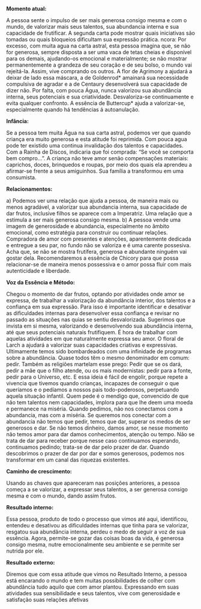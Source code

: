 **Momento atual:**

 A pessoa sente o impulso de ser mais generosa consigo mesma e com o mundo, de valorizar mais seus talentos, sua abundancia interna e sua capacidade de frutificar. A segunda carta pode mostrar quais iniciativas são tomadas ou quais bloqueios dificultam sua expressão prática.  ncora: Por excesso, com muita agua na carta astral, esta pessoa imagina que, se não for generosa, sempre disposta a ser uma vaca de tetas cheias e disponível para os demais, ajudando-os emocional e materialmente; se não mostrar permanentemente a grandeza de seu coração e de seu bolso, o mundo vai rejeitá-la. Assim, vive comprando os outros. A flor de Agrimony a ajudará a deixar de lado essa máscara, a de Goldenrod* amainará sua necessidade compulsiva de agradar e a de Centaury desenvolverá sua capacidade de dizer não. Por falta, com pouca Água, nunca valorizou sua abundância interna, seus potenciais e sua criatividade. Desvaloriza-se continuamente e evita qualquer confronto. A essência de Buttercup* ajuda a valorizar-se, especialmente quando há tendências á autoanulação. 


**Infância:**

 Se a pessoa tem muita Água na sua carta astral, podemos ver que quando criança era muito generosa e esta atitude foi reprimida. Com pouca agua pode ter existido uma continua invalidação dos talentos e capacidades. Com a Rainha de Discos, indicaria que foi comprada: “Se você se comporta bem compro…”. A criança não teve amor senão compensações materiais: caprichos, doces, brinquedos e roupas, por meio dos quais ela aprendeu a afirmar-se frente a seus amiguinhos. Sua família a transformou em uma consumista. 


**Relacionamentos:**

 a) Podemos ver uma relação que ajuda a pessoa, de maneira mais ou menos agradável, a valorizar sua abundancia interna, sua capacidade de dar frutos, inclusive filhos se aparece com a Imperatriz. Uma relação que a estimula a ser mais generosa consigo mesma. b) A pessoa vende uma imagem de generosidade e abundancia, especialmente no âmbito emocional, como estratégia para construir ou continuar relações. Compradora de amor com presentes e atenções, aparentemente dedicada e entregue a seu par, no fundo não se valoriza e é uma carente possesiva. Acha que, se não se mostra frutífera, generosa e abundante ninguém vai gostar dela. Recomendaremos a essência de Chicory para que possa relacionar-se de maneira menos possessiva e o amor possa fluir com mais autenticidade e liberdade. 


**Voz da Essência e Método:**

 Chegou o momento de dar frutos, optando por atividades onde amor se expressa, de trabalhar a valorização da abundância interior, dos talentos e a confiança em sua expressão. Para isso é importante identificar e desativar as dificuldades internas para desenvolver essa confiança e revisar no passado as situações nas quias se sentiu desvalorizada. Sugerimos que invista em si mesma, valorizando e desenvolvendo sua abundância interna, até que seus potenciais naturais frutifiquem. É hora de trabalhar com aquelas atividades em que naturalmente expressa seu amor. O floral de Larch a ajudará a valorizar suas capacidades criativas e expressivas. Ultimamente temos sido bombardeados com uma infinidade de programas sobre a abundância. Quase todos têm o mesmo denominador em comum: pedir. Também as religiões martelam esse prego: Pedir que se os dará, pedir a mãe que o filho atende, ou os mais modernistas: pedir para a fonte, pedir para o Universo, etc. E essa ideia é fácil de engolir, porque repete a vivencia que tivemos quando crianças, incapazes de conseguir o que queríamos e o pedíamos a nossos pais todo-poderosos, perpetuando aquela situação infantil. Quem pede é o mendigo que, convencido de que não tem talentos nem capacidades, implora para que lhe deem uma moeda e permanece na miséria. Quando pedimos, não nos conectamos com a abundancia, mas com a miséria. Se queremos nos conectar com a abundancia não temos que pedir, temos que dar, superar os medos de ser generosos e dar. Se não temos dinheiro, damos amor, se nesse momento não temos amor para dar damos conhecimentos, atenção ou tempo. Não se trata de dar para receber porque nesse caso continuamos esperando, continuamos pedindo; trata-se de dar pelo prazer de dar. Quando descobrimos o prazer de dar por dar e somos generosos, podemos nos transformar em um canal das riquezas existentes. 


**Caminho de crescimento:**

 Usando as chaves que apareceram nas posições anteriores, a pessoa começa a se valorizar, a expressar seus talentos, a ser generosa consigo mesma e com o mundo, dando assim frutos. 


**Resultado interno:**

 Essa pessoa, produto de todo o processo que vimos até aqui, identificou, entendeu e desativou as dificuldades internas que tinha para se valorizar, resgatou sua abundância interna, perdeu o medo de seguir a voz de sua essência. Agora, permite-se gozar das coisas boas da vida, é generosa consigo mesma, nutre emocionalmente seu ambiente e se permite ser nutrida por ele. 


**Resultado externo:**

 Diremos que com essa atitude que vimos no Resultado Interno, a pessoa está encarando o mundo e tem muitas possibilidades de colher com abundância tudo aquilo que com amor plantou. Expressando em suas atividades sua sensibilidade e seus talentos, vive com generosidade e satisfação suas relações afetivas
